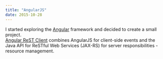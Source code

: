 ```yaml
---
title: "AngularJS"
date: 2015-10-28
---
```


I started exploring the <a href='https://angularjs.org' target="_blank">Angular</a> framework and decided to create a small project.  
<a href='http://floresj4.github.io/AngularJS/'>Angular ReST Client</a> combines AngularJS for client-side events and the Java API for ReSTful Web Services (JAX-RS) for server responsibilities - resource management.